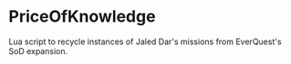 # PriceOfKnowledge
Lua script to recycle instances of Jaled Dar's missions from EverQuest's SoD expansion.
